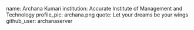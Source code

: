 name: Archana Kumari
institution: Accurate Institute of Management and Technology
profile_pic: archana.png
quote: Let your dreams be your wings
github_user: archanaserver
